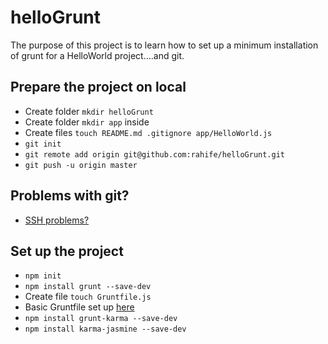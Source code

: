 helloGrunt
==========

The purpose of this project is to learn how to set up a minimum installation of grunt for a HelloWorld project....and git.
 
## Prepare the project on local

- Create folder `mkdir helloGrunt`
- Create folder `mkdir app` inside
- Create files `touch README.md .gitignore app/HelloWorld.js`
- `git init`
- `git remote add origin git@github.com:rahife/helloGrunt.git`
- `git push -u origin master`

## Problems with git?

- [SSH problems?](https://help.github.com/articles/generating-ssh-keys/)

## Set up the project

- `npm init`
- `npm install grunt --save-dev`
- Create file `touch Gruntfile.js`
- Basic Gruntfile set up [here](http://gruntjs.com/getting-started)
- `npm install grunt-karma --save-dev`
- `npm install karma-jasmine --save-dev`